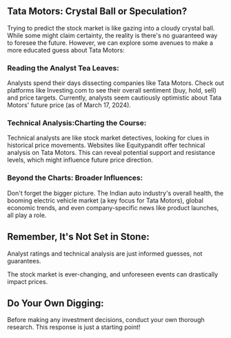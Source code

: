 ## Tata Motors: Crystal Ball or Speculation?

Trying to predict the stock market is like gazing into a cloudy crystal ball. While some might claim certainty, the reality is there's no guaranteed way to foresee the future. However, we can explore some avenues to make a more educated guess about Tata Motors:

### Reading the Analyst Tea Leaves: 
Analysts spend their days dissecting companies like Tata Motors. Check out platforms like Investing.com to see their overall sentiment (buy, hold, sell) and price targets. Currently, analysts seem cautiously optimistic about Tata Motors' future price (as of March 17, 2024).

### Technical Analysis:Charting the Course:  
Technical analysts are like stock market detectives, looking for clues in historical price movements. Websites like Equitypandit offer technical analysis on Tata Motors. This can reveal potential support and resistance levels, which might influence future price direction.

### Beyond the Charts: Broader Influences:
Don't forget the bigger picture. The Indian auto industry's overall health, the booming electric vehicle market (a key focus for Tata Motors), global economic trends, and even company-specific news like product launches, all play a role.

## Remember, It's Not Set in Stone:

Analyst ratings and technical analysis are just informed guesses, not guarantees.

The stock market is ever-changing, and unforeseen events can drastically impact prices.

## Do Your Own Digging:
Before making any investment decisions, conduct your own thorough research. This response is just a starting point!
